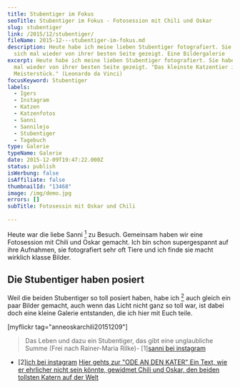 ```yaml
---
title: Stubentiger im Fokus
seoTitle: Stubentiger im Fokus - Fotosession mit Chili und Oskar
slug: stubentiger
link: /2015/12/stubentiger/
fileName: 2015-12---stubentiger-im-fokus.md
description: Heute habe ich meine lieben Stubentiger fotografiert. Sie haben
  sich mal wieder von ihrer besten Seite gezeigt. Eine Bildergalerie
excerpt: Heute habe ich meine lieben Stubentiger fotografiert. Sie haben sich
  mal wieder von ihrer besten Seite gezeigt. "Das kleinste Katzentier ist ein
  Meisterstück." (Leonardo da Vinci)
focusKeyword: Stubentiger
labels:
  - Igers
  - Instagram
  - Katzen
  - Katzenfotos
  - Sanni
  - Sannilejo
  - Stubentiger
  - Tagebuch
type: Galerie
typeName: Galerie
date: 2015-12-09T19:47:22.000Z
status: publish
isWerbung: false
isAffiliate: false
thumbnailId: "13468"
image: /img/demo.jpg
errors: []
subTitle: Fotosessin mit Oskar und Chili
  
---
```


Heute war die liebe Sanni [<sup>1</sup>](#1) zu Besuch. Gemeinsam haben wir eine
Fotosession mit Chili und Oskar gemacht. Ich bin schon supergespannt auf ihre
Aufnahmen, sie fotografiert sehr oft Tiere und ich finde sie macht wirklich
klasse Bilder.

## Die Stubentiger haben posiert

Weil die beiden Stubentiger so toll posiert haben, habe ich [<sup>2</sup>](#2)
auch gleich ein paar Bilder gemacht, auch wenn das Licht nicht ganz so toll war,
ist dabei doch eine kleine Galerie entstanden, die ich hier mit Euch teile.

[myflickr tag="anneoskarchili20151209"]

> Das Leben und dazu ein Stubentiger, das gibt eine unglaubliche Summe (Frei
> nach Rainer-Maria Rilke)-
> [1][sanni bei instagram](https://www.instagram.com/sannialejo/)

- [2][ich bei instagram](https://www.instagram.com/anne_reko/)
  [Hier gehts zur "ODE AN DEN KATER" Ein Text, wie er ehrlicher nicht sein könnte, gewidmet Chili und Oskar, den beiden tollsten Katern auf der Welt](/2012/08/ode-an-den-kater/)

  
